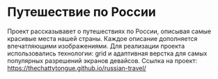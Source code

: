 # Путешествие по России
Проект рассказывавет о путешествиях по России, описывая самые красивые места нашей страны. Каждое описание дополняется впечатляющими изображениями.
Для реализации проекта использовались технологии: grid и адаптивная верстка для самых популярных разрешений экранов девайсов.
Ссылка на проект: https://thechattytongue.github.io/russian-travel/